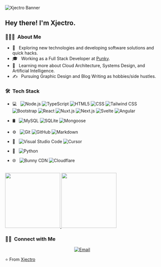 <img src="https://avatars.githubusercontent.com/u/129968185?s=400&u=5a08f502387fd98ee6372c90894a6bf183fff63d&v=4" alt="Xjectro Banner">

<h2> Hey there! I'm Xjectro.</h2>

<h3> 👨🏻‍💻 &nbsp;About Me </h3>

- 🤔 &nbsp; Exploring new technologies and developing software solutions and quick hacks.
- 🎓 &nbsp; Working as a Full Stack Developer at [Punky](https://punky.ai/).
- 🌱 &nbsp; Learning more about Cloud Architecture, Systems Design, and Artificial Intelligence.
- ✍️ &nbsp; Pursuing Graphic Design and Blog Writing as hobbies/side hustles.

<h3> 🛠 &nbsp;Tech Stack</h3>

- 💻 &nbsp;
  ![Node.js](https://img.shields.io/badge/-Node.js-333333?style=flat&logo=node.js)
  ![TypeScript](https://img.shields.io/badge/-TypeScript-333333?style=flat&logo=typescript)
  ![HTML5](https://img.shields.io/badge/-HTML5-333333?style=flat&logo=html5)
  ![CSS](https://img.shields.io/badge/-CSS-333333?style=flat&logo=css3&logoColor=1572B6)
  ![Tailwind CSS](https://img.shields.io/badge/-Tailwind-333333?style=flat&logo=tailwindcss)
  ![Bootstrap](https://img.shields.io/badge/-Bootstrap-333333?style=flat&logo=bootstrap&logoColor=563D7C)
  ![React](https://img.shields.io/badge/-React-333333?style=flat&logo=react)
  ![Nuxt.js](https://img.shields.io/badge/-Nuxt-333333?style=flat)
  ![Next.js](https://img.shields.io/badge/-Next-333333?style=flat)
  ![Svelte](https://img.shields.io/badge/-Svelte-333333?style=flat)
  ![Angular](https://img.shields.io/badge/-Angular-333333?style=flat&logo=angular)

- 🛢 &nbsp;
  ![MySQL](https://img.shields.io/badge/-MySQL-333333?style=flat&logo=mysql)
  ![SQLite](https://img.shields.io/badge/-SQLite-333333?style=flat&logo=sqlite)
  ![Mongoose](https://img.shields.io/badge/-Mongoose-333333?style=flat&logo=mongodb)

- ⚙️ &nbsp;
  ![Git](https://img.shields.io/badge/-Git-333333?style=flat&logo=git)
  ![GitHub](https://img.shields.io/badge/-GitHub-333333?style=flat&logo=github)
  ![Markdown](https://img.shields.io/badge/-Markdown-333333?style=flat&logo=markdown)

- 🔧 &nbsp;
  ![Visual Studio Code](https://img.shields.io/badge/-Visual%20Studio%20Code-333333?style=flat&logo=visual-studio-code&logoColor=007ACC)
  ![Cursor](https://img.shields.io/badge/-Cursor-333333?style=flat&logo=cursor)

- 🐍 &nbsp;
  ![Python](https://img.shields.io/badge/-Python-333333?style=flat&logo=python)

- 🌐 &nbsp;
  ![Bunny CDN](https://img.shields.io/badge/-Bunny%20CDN-333333?style=flat)
  ![Cloudflare](https://img.shields.io/badge/-Cloudflare-333333?style=flat&logo=cloudflare)

<br/>

<a href="https://github.com/Xjectro">
  <img height="180em" src="https://github-readme-stats.vercel.app/api?username=Xjectro&theme=buefy&show_icons=true" />
  <img height="180em" src="https://github-readme-stats.vercel.app/api/top-langs/?username=Xjectro&theme=buefy&layout=compact" />
</a>

<br/>

<h3> 🤝🏻 &nbsp;Connect with Me </h3>

<p align="center">
<a href="xjectro@gmail.com"><img alt="Email" src="https://img.shields.io/badge/xjectro@gmail.com-blue?style=flat-square&logo=gmail"></a>
</p>

⭐️ From [Xjectro](https://github.com/Xjectro)
